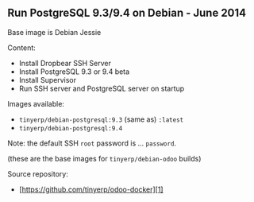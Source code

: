 Run PostgreSQL 9.3/9.4 on Debian - June 2014
--------------------------------------------

Base image is Debian Jessie

Content:

* Install Dropbear SSH Server
* Install PostgreSQL 9.3 or 9.4 beta
* Install Supervisor
* Run SSH server and PostgreSQL server on startup

Images available:

 - `tinyerp/debian-postgresql:9.3` (same as) `:latest`
 - `tinyerp/debian-postgresql:9.4`

Note: the default SSH `root` password is ... `password`.

(these are the base images for `tinyerp/debian-odoo` builds)

Source repository:
 - [https://github.com/tinyerp/odoo-docker][1]

  [1]: https://github.com/tinyerp/odoo-docker

